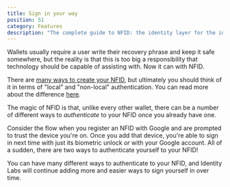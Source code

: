 ```yaml
---
title: Sign in your way
position: 51
category: Features
description: "The complete guide to NFID: the identity layer for the internet."
---
```


Wallets usually require a user write their recovery phrase and keep it safe somewhere, but the reality is that this is too big a responsibility that technology should be capable of assisting with. Now it can with NFID.

There are [many ways to create your NFID](/create/overview), but ultimately you should think of it in terms of "local" and "non-local" authentication. You can read more about the difference [here](/tips-and-tricks/secure-your-account).

The magic of NFID is that, unlike every other wallet, there can be a number of different ways to *authenticate* to your NFID once you already have one.

Consider the flow when you register an NFID with Google and are prompted to trust the device you're on. Once you add that device, you're able to sign in next time with just its biometric unlock *or* with your Google account. All of a sudden, there are two ways to authenticate yourself to your NFID!

You can have many different ways to authenticate to your NFID, and Identity Labs will continue adding more and easier ways to sign yourself in over time.